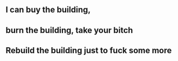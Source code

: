 ## I can buy the building, 
## burn the building, take your bitch
## Rebuild the building just to fuck some more